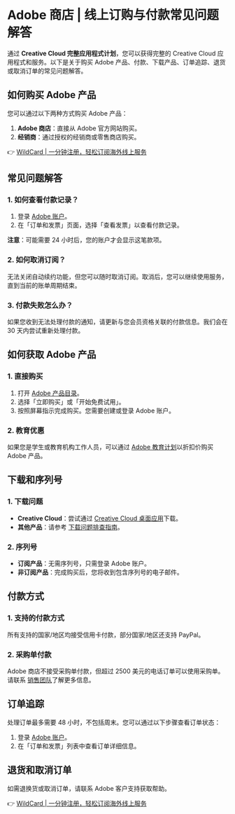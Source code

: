 # Adobe 商店 | 线上订购与付款常见问题解答

通过 **Creative Cloud 完整应用程式计划**，您可以获得完整的 Creative Cloud 应用程式和服务。以下是关于购买 Adobe 产品、付款、下载产品、订单追踪、退货或取消订单的常见问题解答。

## 如何购买 Adobe 产品

您可以通过以下两种方式购买 Adobe 产品：

1. **Adobe 商店**：直接从 Adobe 官方网站购买。
2. **经销商**：通过授权的经销商或零售商店购买。

👉 [WildCard | 一分钟注册，轻松订阅海外线上服务](https://bbtdd.com/WildCard)

## 常见问题解答

### 1. 如何查看付款记录？

1. 登录 [Adobe 账户](https://account.adobe.com/zh-Hant/orders)。
2. 在「订单和发票」页面，选择「查看发票」以查看付款记录。

**注意**：可能需要 24 小时后，您的账户才会显示这笔款项。

### 2. 如何取消订阅？

无法关闭自动续约功能，但您可以随时取消订阅。取消后，您可以继续使用服务，直到当前的账单周期结束。

### 3. 付款失败怎么办？

如果您收到无法处理付款的通知，请更新与您会员资格关联的付款信息。我们会在 30 天内尝试重新处理付款。

## 如何获取 Adobe 产品

### 1. 直接购买

1. 打开 [Adobe 产品目录](https://www.adobe.com/tw/products/catalog/software._sl_id-contentfilter_sl_catalog_sl_software_sl_mostpopular.html)。
2. 选择「立即购买」或「开始免费试用」。
3. 按照屏幕指示完成购买。您需要创建或登录 Adobe 账户。

### 2. 教育优惠

如果您是学生或教育机构工作人员，可以通过 [Adobe 教育计划](https://helpx.adobe.com/tw/x-productkb/policy-pricing/education-faq.html)以折扣价购买 Adobe 产品。

## 下载和序列号

### 1. 下载问题

- **Creative Cloud**：尝试通过 [Creative Cloud 桌面应用](https://www.adobe.com/go/ccd-allapps-download_tw)下载。
- **其他产品**：请参考 [下载问题排查指南](https://helpx.adobe.com/tw/download-install/kb/troubleshoot-download-problems.html)。

### 2. 序列号

- **订阅产品**：无需序列号，只需登录 Adobe 账户。
- **非订阅产品**：完成购买后，您将收到包含序列号的电子邮件。

## 付款方式

### 1. 支持的付款方式

所有支持的国家/地区均接受信用卡付款，部分国家/地区还支持 PayPal。

### 2. 采购单付款

Adobe 商店不接受采购单付款，但超过 2500 美元的电话订单可以使用采购单。请联系 [销售团队](https://www.adobe.com/tw/about-adobe/contact.html)了解更多信息。

## 订单追踪

处理订单最多需要 48 小时，不包括周末。您可以通过以下步骤查看订单状态：

1. 登录 [Adobe 账户](https://account.adobe.com/zh-Hant/orders)。
2. 在「订单和发票」列表中查看订单详细信息。

## 退货和取消订单

如需退换货或取消订单，请联系 Adobe 客户支持获取帮助。

👉 [WildCard | 一分钟注册，轻松订阅海外线上服务](https://bbtdd.com/WildCard)